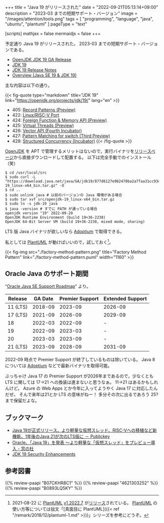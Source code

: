 +++
title = "Java 19 がリリースされた"
date =  "2022-09-21T05:13:14+09:00"
description = "2023-03 までの短期サポート・バージョン"
image = "/images/attention/tools.png"
tags  = [ "programming", "language", "java", "ubuntu", "plantuml" ]
pageType = "text"

[scripts]
  mathjax = false
  mermaidjs = false
+++

予定通り Java 19 がリリースされた。
2023-03 までの短期サポート・バージョンである。

- [OpenJDK JDK 19 GA Release](https://jdk.java.net/19/)
- [JDK 19](https://openjdk.org/projects/jdk/19/)
- [JDK 19 Release Notes](https://jdk.java.net/19/release-notes)
- [Overview (Java SE 19 & JDK 19)](https://docs.oracle.com/en/java/javase/19/docs/api/)

主な内容は以下の通り。

{{< fig-quote type="markdown" title="JDK 19" link="https://openjdk.org/projects/jdk/19/" lang="en" >}}
- 405: [Record Patterns (Preview)](https://openjdk.org/jeps/405)
- 422: [Linux/RISC-V Port](https://openjdk.org/jeps/422)
- 424: [Foreign Function & Memory API (Preview)](https://openjdk.org/jeps/424)
- 425: [Virtual Threads (Preview)](https://openjdk.org/jeps/425)
- 426: [Vector API (Fourth Incubator)](https://openjdk.org/jeps/426)
- 427: [Pattern Matching for switch (Third Preview)](https://openjdk.org/jeps/427)
- 428: [Structured Concurrency (Incubator)](https://openjdk.org/jeps/428)
{{< /fig-quote >}}

[OpenJDK] を APT で管理するメリットはないので，実行バイナリを[リリースページ](https://jdk.java.net/19/)から直接ダウンロードして配置する。
以下は完全手動でのインストール（笑）

```text
$ cd /usr/local/src
$ sudo curl -L "https://download.java.net/java/GA/jdk19/877d6127e982470ba2a7faa31cc93d04/36/GPL/openjdk-19_linux-x64_bin.tar.gz" -O
$ cd ..
$ sudo unlink java # 以前のバージョンの Java 環境がある場合
$ sudo tar xvf src/openjdk-19_linux-x64_bin.tar.gz
$ sudo ln -s jdk-19 java
$ java -version # すでに PATH が通っている場合
openjdk version "19" 2022-09-20
OpenJDK Runtime Environment (build 19+36-2238)
OpenJDK 64-Bit Server VM (build 19+36-2238, mixed mode, sharing)
```

LTS 版 Java バイナリが欲しいなら [Adoptium](https://adoptium.net/) で取得できる。

私としては [PlantUML] が動けばいいので，試しておく[^puml1]。

[^puml1]: 2021-08-22 に [PlantUML] [v1.2022.7](https://github.com/plantuml/plantuml/releases/tag/v1.2022.7) が[リリース](http://plantuml.com/changes)されている。 [PlantUML] の使い方等については拙文「[真面目に PlantUML]({{< ref "/remark/2018/12/plantuml-1.md" >}})」シリーズを参考にどうぞ。

{{< fig-img src="./factory-method-pattern.png" title="Factory Method Pattern" link="./factory-method-pattern.puml" width="1160" >}}

## Oracle Java のサポート期間

“[Oracle Java SE Support Roadmap](https://www.oracle.com/java/technologies/java-se-support-roadmap.html)” より。

| Release  | GA Date | Premier Support | Extended Support |
| -------- | ------- | --------------- | ---------------- |
| 11 (LTS) | 2018-09 | 2023-09         | 2026-09          |
| 17 (LTS) | 2021-09 | 2026-09         | 2029-09          |
| 18       | 2022-03 | 2022-09         | -                |
| 19       | 2022-09 | 2023-03         | -                |
| 20       | 2023-03 | 2023-09         | -                |
| 21 (LTS) | 2023-09 | 2028-09         | 2031-09          |

2022-09 時点で Premier Support が終了しているものは除いている。
Java 8 については [Adoptium](https://adoptium.net/) などで最新バイナリを取得可能。

ぶっちゃけ Java 17 の Premier Support が2026年まであるので，少なくとも LTS に関しては 17→21 への換装は進まないと思うなぁ。
11→21 はあるかもしれんけど。
Azure の Web Apps とか今年に入ってようやく Java 17 に対応したんだぜ。
そんで来年は21とか LTS の意味がねー！ 多分その次に出るであろう 25? まで保留だよな。

## ブックマーク

- [Java 19が正式リリース。より軽量な仮想スレッド、RISC-Vへの移植など新機能。1年後のJava 21が次のLTS版に － Publickey](https://www.publickey1.jp/blog/22/java_19risc-v1java_21lts.html)
- [Oracle、「Java 19」を発表 ～より軽量な「仮想スレッド」をプレビュー導入 - 窓の杜](https://forest.watch.impress.co.jp/docs/news/1441397.html)
- [JDK 19 Security Enhancements](https://seanjmullan.org/blog/2022/09/22/jdk19)

[OpenJDK]: http://openjdk.java.net/
[AdoptOpenJDK]: https://adoptopenjdk.net/ "AdoptOpenJDK - Open source, prebuilt OpenJDK binaries"
[Ubuntu]: https://www.ubuntu.com/ "The leading operating system for PCs, IoT devices, servers and the cloud | Ubuntu"
[PlantUML]: http://plantuml.com/ "Open-source tool that uses simple textual descriptions to draw UML diagrams."

## 参考図書

{{% review-paapi "B07CKHR8C1" %}} <!-- Spring Data JPAプログラミング入門 -->
{{% review-paapi "4621303252" %}} <!-- Effective Java 第3版 -->
{{% review-paapi "B0893LQ5KY" %}} <!-- Spring Boot 2 入門 -->
